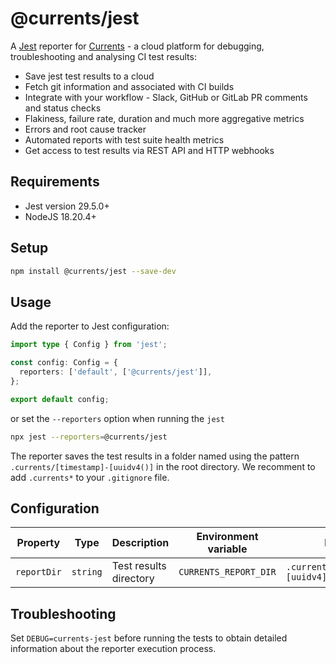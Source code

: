# @currents/jest

A [Jest](https://github.com/facebook/jest) reporter for [Currents](https://currents.dev) - a cloud platform for debugging, troubleshooting and analysing CI test results:

- Save jest test results to a cloud
- Fetch git information and associated with CI builds
- Integrate with your workflow - Slack, GitHub or GitLab PR comments and status checks
- Flakiness, failure rate, duration and much more aggregative metrics
- Errors and root cause tracker
- Automated reports with test suite health metrics
- Get access to test results via REST API and HTTP webhooks

## Requirements

- Jest version 29.5.0+
- NodeJS 18.20.4+

## Setup

```sh
npm install @currents/jest --save-dev
```

## Usage

Add the reporter to Jest configuration:

```ts
import type { Config } from 'jest';

const config: Config = {
  reporters: ['default', ['@currents/jest']],
};

export default config;
```

or set the `--reporters` option when running the `jest`

```sh
npx jest --reporters=@currents/jest
```

The reporter saves the test results in a folder named using the pattern `.currents/[timestamp]-[uuidv4()]` in the root directory. We recomment to add `.currents*` to your `.gitignore` file.

## Configuration

| Property    | Type     | Description            | Environment variable  | Default                          |
| ----------- | -------- | ---------------------- | --------------------- | -------------------------------- |
| `reportDir` | `string` | Test results directory | `CURRENTS_REPORT_DIR` | `.currents/[timestamp]-[uuidv4]` |

## Troubleshooting

Set `DEBUG=currents-jest` before running the tests to obtain detailed information about the reporter execution process.
